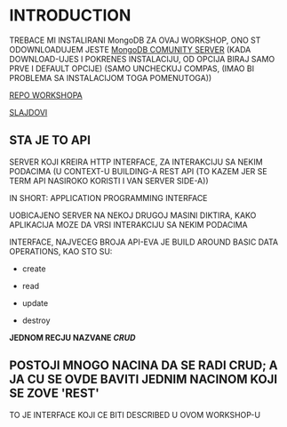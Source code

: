 # INTRODUCTION

TREBACE MI INSTALIRANI MongoDB ZA OVAJ WORKSHOP, ONO ST ODOWNLOADUJEM JESTE [MongoDB COMUNITY SERVER](https://www.mongodb.com/dr/fastdl.mongodb.org/win32/mongodb-win32-x86_64-2012plus-4.2.1-signed.msi/download) (KADA DOWNLOAD-UJES I POKRENES INSTALACIJU, OD OPCIJA BIRAJ SAMO PRVE I DEFAULT OPCIJE) (SAMO UNCHECKUJ COMPAS, (IMAO BI PROBLEMA SA INSTALACIJOM TOGA POMENUTOGA))

[REPO WORKSHOPA](https://github.com/FrontendMasters/api-design-node-v3)

[SLAJDOVI](https://slides.com/scotups/api-design-in-node-with-express-v3#/)

## STA JE TO API

SERVER KOJI KREIRA HTTP INTERFACE, ZA INTERAKCIJU SA NEKIM PODACIMA (U CONTEXT-U BUILDING-A REST API (TO KAZEM JER SE TERM API NASIROKO KORISTI I VAN SERVER SIDE-A))

IN SHORT: APPLICATION PROGRAMMING INTERFACE

UOBICAJENO SERVER NA NEKOJ DRUGOJ MASINI DIKTIRA, KAKO APLIKACIJA MOZE DA VRSI INTERAKCIJU SA NEKIM PODACIMA

INTERFACE, NAJVECEG BROJA API-EVA JE BUILD AROUND BASIC DATA OPERATIONS, KAO STO SU:

- create

- read

- update

- destroy

**JEDNOM RECJU NAZVANE *CRUD***

## POSTOJI MNOGO NACINA DA SE RADI CRUD; A JA CU SE OVDE BAVITI JEDNIM NACINOM KOJI SE ZOVE 'REST'

TO JE INTERFACE KOJI CE BITI DESCRIBED U OVOM WORKSHOP-U

